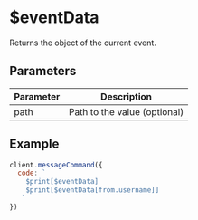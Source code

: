 # $eventData
Returns the object of the current event.

## Parameters
| Parameter | Description |
| --------- | ------------ |
| path | Path to the value (optional) |

## Example
```js
client.messageCommand({
  code: `
    $print[$eventData]
    $print[$eventData[from.username]]
   `
})
```